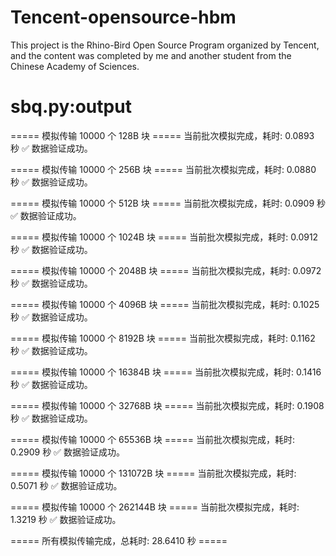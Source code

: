 # Tencent-opensource-hbm

This project is the Rhino-Bird Open Source Program organized by Tencent, and the content was completed by me and another student from the Chinese Academy of Sciences.

# sbq.py:output

===== 模拟传输 10000 个 128B 块 =====
当前批次模拟完成，耗时: 0.0893 秒
✅ 数据验证成功。

===== 模拟传输 10000 个 256B 块 =====
当前批次模拟完成，耗时: 0.0880 秒
✅ 数据验证成功。

===== 模拟传输 10000 个 512B 块 =====
当前批次模拟完成，耗时: 0.0909 秒
✅ 数据验证成功。

===== 模拟传输 10000 个 1024B 块 =====
当前批次模拟完成，耗时: 0.0912 秒
✅ 数据验证成功。

===== 模拟传输 10000 个 2048B 块 =====
当前批次模拟完成，耗时: 0.0972 秒
✅ 数据验证成功。

===== 模拟传输 10000 个 4096B 块 =====
当前批次模拟完成，耗时: 0.1025 秒
✅ 数据验证成功。

===== 模拟传输 10000 个 8192B 块 =====
当前批次模拟完成，耗时: 0.1162 秒
✅ 数据验证成功。

===== 模拟传输 10000 个 16384B 块 =====
当前批次模拟完成，耗时: 0.1416 秒
✅ 数据验证成功。

===== 模拟传输 10000 个 32768B 块 =====
当前批次模拟完成，耗时: 0.1908 秒
✅ 数据验证成功。

===== 模拟传输 10000 个 65536B 块 =====
当前批次模拟完成，耗时: 0.2909 秒
✅ 数据验证成功。

===== 模拟传输 10000 个 131072B 块 =====
当前批次模拟完成，耗时: 0.5071 秒
✅ 数据验证成功。

===== 模拟传输 10000 个 262144B 块 =====
当前批次模拟完成，耗时: 1.3219 秒
✅ 数据验证成功。

===== 所有模拟传输完成，总耗时: 28.6410 秒 =====
